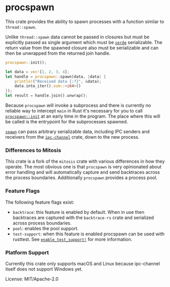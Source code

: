 # procspawn

This crate provides the ability to spawn processes with a function similar
to `thread::spawn`.

Unlike `thread::spawn` data cannot be passed in closures but must be
explicitly passed as single argument which must be [`serde`](https://serde.rs/)
serializable.  The return value from the spawned closure also must be
serializable and can then be unwrapped from the returned join handle.

```rust
procspawn::init();

let data = vec![1, 2, 3, 4];
let handle = procspawn::spawn(data, |data| {
    println!("Received data {:?}", &data);
    data.into_iter().sum::<i64>()
});
let result = handle.join().unwrap();
```

Because `procspawn` will invoke a subprocess and there is currently no
reliable way to intercept `main` in Rust it's necessary for you to call
[`procspawn::init`](https://docs.rs/procspawn/latest/procspawn/fn.init.html) at an early time in the program. The
place where this will be called is the entrypoint for the subprocesses
spawned.

[`spawn`](https://docs.rs/procspawn/latest/procspawn/fn.spawn.html) can pass arbitrary serializable data, including
IPC senders and receivers from the [`ipc-channel`](https://crates.io/crates/ipc-channel)
crate, down to the new process.

### Differences to Mitosis

This crate is a fork of the `mitosis` crate with various differences in
how they operate.  The most obvious one is that `procspawn` is very
opinionated about error handling and will automatically capture and
send backtraces across the process boundaries.  Additionally `procspawn`
provides a process pool.

### Feature Flags

The following feature flags exist:

* `backtrace`: this feature is enabled by default.  When in use then
  backtraces are captured with the `backtrace-rs` crate and serialized
  across process boundaries.
* `pool`: enables the pool support.
* `test-support`: when this feature is enabled procspawn can be used
  with rusttest.  See [`enable_test_support!`](https://docs.rs/procspawn/latest/procspawn/macro.enable_test_support.html)
  for more information.

### Platform Support

Currently this crate only supports macOS and Linux because ipc-channel
itself does not support Windows yet.

License: MIT/Apache-2.0
